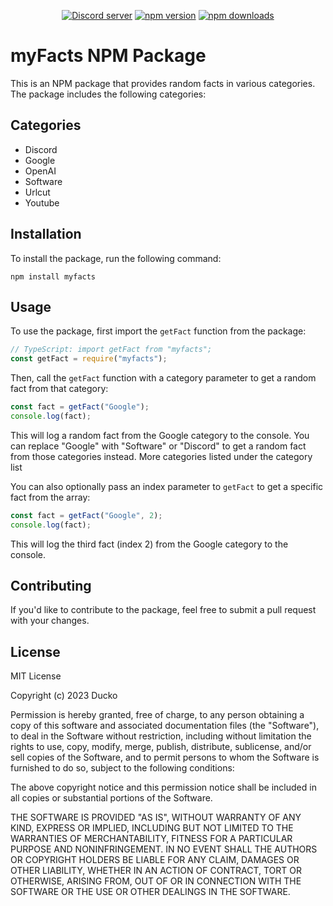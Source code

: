 <div align="center">
	<br />
	</p>
	<br />
	<p>
		<a href="https://discord.gg/TKz7BMwEap"><img src="https://img.shields.io/discord/909261119103832084?color=5865F2&logo=discord&logoColor=white" alt="Discord server" /></a>
		<a href="https://www.npmjs.com/package/myfacts"><img src="https://img.shields.io/npm/v/myfacts.svg?maxAge=3600" alt="npm version" /></a>
		<a href="https://www.npmjs.com/package/myfacts"><img src="https://img.shields.io/npm/dt/myfacts.svg?maxAge=3600" alt="npm downloads" /></a>
	</p>
</div>

# myFacts NPM Package

This is an NPM package that provides random facts in various categories. The package includes the following categories:

## Categories

- Discord
- Google
- OpenAI
- Software
- Urlcut
- Youtube

## Installation

To install the package, run the following command:

```ssh
npm install myfacts
```

## Usage

To use the package, first import the `getFact` function from the package:

```js
// TypeScript: import getFact from "myfacts";
const getFact = require("myfacts");
```

Then, call the `getFact` function with a category parameter to get a random fact from that category:

```js
const fact = getFact("Google");
console.log(fact);
```

This will log a random fact from the Google category to the console. You can replace "Google" with "Software" or "Discord" to get a random fact from those categories instead. More categories listed under the category list

You can also optionally pass an index parameter to `getFact` to get a specific fact from the array:

```js
const fact = getFact("Google", 2);
console.log(fact);
```

This will log the third fact (index 2) from the Google category to the console.

## Contributing

If you'd like to contribute to the package, feel free to submit a pull request with your changes.

## License

MIT License

Copyright (c) 2023 Ducko

Permission is hereby granted, free of charge, to any person obtaining a copy
of this software and associated documentation files (the "Software"), to deal
in the Software without restriction, including without limitation the rights
to use, copy, modify, merge, publish, distribute, sublicense, and/or sell
copies of the Software, and to permit persons to whom the Software is
furnished to do so, subject to the following conditions:

The above copyright notice and this permission notice shall be included in all
copies or substantial portions of the Software.

THE SOFTWARE IS PROVIDED "AS IS", WITHOUT WARRANTY OF ANY KIND, EXPRESS OR
IMPLIED, INCLUDING BUT NOT LIMITED TO THE WARRANTIES OF MERCHANTABILITY,
FITNESS FOR A PARTICULAR PURPOSE AND NONINFRINGEMENT. IN NO EVENT SHALL THE
AUTHORS OR COPYRIGHT HOLDERS BE LIABLE FOR ANY CLAIM, DAMAGES OR OTHER
LIABILITY, WHETHER IN AN ACTION OF CONTRACT, TORT OR OTHERWISE, ARISING FROM,
OUT OF OR IN CONNECTION WITH THE SOFTWARE OR THE USE OR OTHER DEALINGS IN THE
SOFTWARE.
